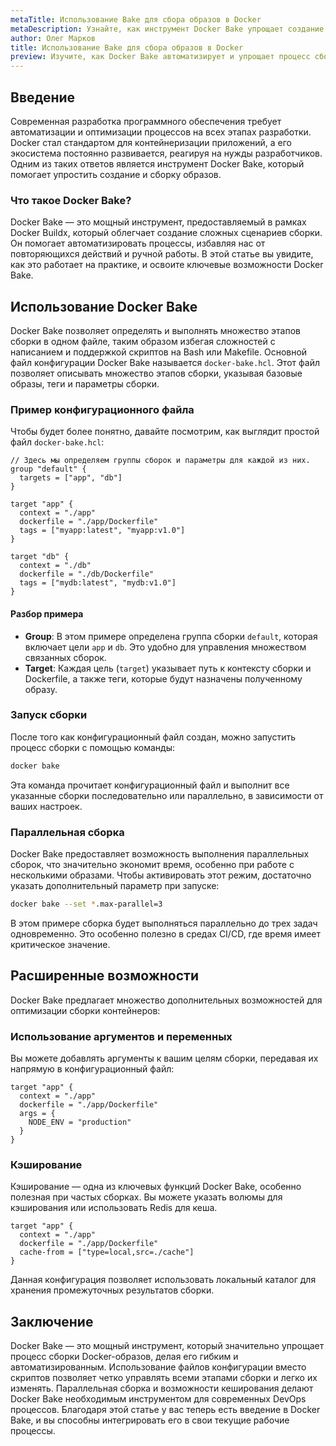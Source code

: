 ```yaml
---
metaTitle: Использование Bake для сбора образов в Docker
metaDescription: Узнайте, как инструмент Docker Bake упрощает создание и сборку образов, оптимизируя рабочие процессы. Практические примеры и разбор функциональности
author: Олег Марков
title: Использование Bake для сбора образов в Docker
preview: Изучите, как Docker Bake автоматизирует и упрощает процесс сборки образов. Друзья, вам будут полезны примеры и практическое руководство для быстрой интеграции
---
```


## Введение

Современная разработка программного обеспечения требует автоматизации и оптимизации процессов на всех этапах разработки. Docker стал стандартом для контейнеризации приложений, а его экосистема постоянно развивается, реагируя на нужды разработчиков. Одним из таких ответов является инструмент Docker Bake, который помогает упростить создание и сборку образов. 

### Что такое Docker Bake?

Docker Bake — это мощный инструмент, предоставляемый в рамках Docker Buildx, который облегчает создание сложных сценариев сборки. Он помогает автоматизировать процессы, избавляя нас от повторяющихся действий и ручной работы. В этой статье вы увидите, как это работает на практике, и освоите ключевые возможности Docker Bake.

## Использование Docker Bake

Docker Bake позволяет определять и выполнять множество этапов сборки в одном файле, таким образом избегая сложностей с написанием и поддержкой скриптов на Bash или Makefile. Основной файл конфигурации Docker Bake называется `docker-bake.hcl`. Этот файл позволяет описывать множество этапов сборки, указывая базовые образы, теги и параметры сборки.

### Пример конфигурационного файла

Чтобы будет более понятно, давайте посмотрим, как выглядит простой файл `docker-bake.hcl`:

```hcl
// Здесь мы определяем группы сборок и параметры для каждой из них.
group "default" {
  targets = ["app", "db"]
}

target "app" {
  context = "./app"
  dockerfile = "./app/Dockerfile"
  tags = ["myapp:latest", "myapp:v1.0"]
}

target "db" {
  context = "./db"
  dockerfile = "./db/Dockerfile"
  tags = ["mydb:latest", "mydb:v1.0"]
}
```

#### Разбор примера

- **Group**: В этом примере определена группа сборки `default`, которая включает цели `app` и `db`. Это удобно для управления множеством связанных сборок.
- **Target**: Каждая цель (`target`) указывает путь к контексту сборки и Dockerfile, а также теги, которые будут назначены полученному образу.

### Запуск сборки

После того как конфигурационный файл создан, можно запустить процесс сборки с помощью команды:

```bash
docker bake
```

Эта команда прочитает конфигурационный файл и выполнит все указанные сборки последовательно или параллельно, в зависимости от ваших настроек.

### Параллельная сборка

Docker Bake предоставляет возможность выполнения параллельных сборок, что значительно экономит время, особенно при работе с несколькими образами. Чтобы активировать этот режим, достаточно указать дополнительный параметр при запуске:

```bash
docker bake --set *.max-parallel=3
```

В этом примере сборка будет выполняться параллельно до трех задач одновременно. Это особенно полезно в средах CI/CD, где время имеет критическое значение.

## Расширенные возможности

Docker Bake предлагает множество дополнительных возможностей для оптимизации сборки контейнеров:

### Использование аргументов и переменных

Вы можете добавлять аргументы к вашим целям сборки, передавая их напрямую в конфигурационный файл:

```hcl
target "app" {
  context = "./app"
  dockerfile = "./app/Dockerfile"
  args = {
    NODE_ENV = "production"
  }
}
```

### Кэширование

Кэширование — одна из ключевых функций Docker Bake, особенно полезная при частых сборках. Вы можете указать волюмы для кэширования или использовать Redis для кеша.

```hcl
target "app" {
  context = "./app"
  dockerfile = "./app/Dockerfile"
  cache-from = ["type=local,src=./cache"]
}
```

Данная конфигурация позволяет использовать локальный каталог для хранения промежуточных результатов сборки.

## Заключение

Docker Bake — это мощный инструмент, который значительно упрощает процесс сборки Docker-образов, делая его гибким и автоматизированным. Использование файлов конфигурации вместо скриптов позволяет четко управлять всеми этапами сборки и легко их изменять. Параллельная сборка и возможности кеширования делают Docker Bake необходимым инструментом для современных DevOps процессов. Благодаря этой статье у вас теперь есть введение в Docker Bake, и вы способны интегрировать его в свои текущие рабочие процессы.